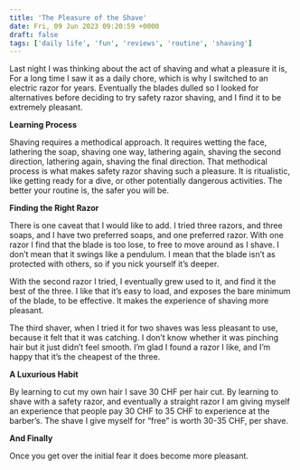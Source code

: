 ```yaml
---
title: 'The Pleasure of the Shave'
date: Fri, 09 Jun 2023 09:20:59 +0000
draft: false
tags: ['daily life', 'fun', 'reviews', 'routine', 'shaving']
---
```


Last night I was thinking about the act of shaving and what a pleasure it is, For a long time I saw it as a daily chore, which is why I switched to an electric razor for years. Eventually the blades dulled so I looked for alternatives before deciding to try safety razor shaving, and I find it to be extremely pleasant. 

**Learning Process**

Shaving requires a methodical approach. It requires wetting the face, lathering the soap, shaving one way, lathering again, shaving the second direction, lathering again, shaving the final direction. That methodical process is what makes safety razor shaving such a pleasure. It is ritualistic, like getting ready for a dive, or other potentially dangerous activities. The better your routine is, the safer you will be. 

**Finding the Right Razor**

There is one caveat that I would like to add. I tried three razors, and three soaps, and I have two preferred soaps, and one preferred razor. With one razor I find that the blade is too lose, to free to move around as I shave. I don’t mean that it swings like a pendulum. I mean that the blade isn’t as protected with others, so if you nick yourself it’s deeper. 

With the second razor I tried, I eventually grew used to it, and find it the best of the three. I like that it’s easy to load, and exposes the bare minimum of the blade, to be effective. It makes the experience of shaving more pleasant. 

The third shaver, when I tried it for two shaves was less pleasant to use, because it felt that it was catching. I don’t know whether it was pinching hair but it just didn’t feel smooth. I’m glad I found a razor I like, and I’m happy that it’s the cheapest of the three. 

**A Luxurious Habit**

By learning to cut my own hair I save 30 CHF per hair cut. By learning to shave with a safety razor, and eventually a straight razor I am giving myself an experience that people pay 30 CHF to 35 CHF to experience at the barber’s. The shave I give myself for “free” is worth 30-35 CHF, per shave. 

**And Finally**

Once you get over the initial fear it does become more pleasant.